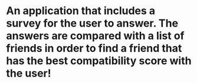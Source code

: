 # An application that includes a survey for the user to answer. The answers are compared with a list of friends in order to find a friend that has the best compatibility score with the user!